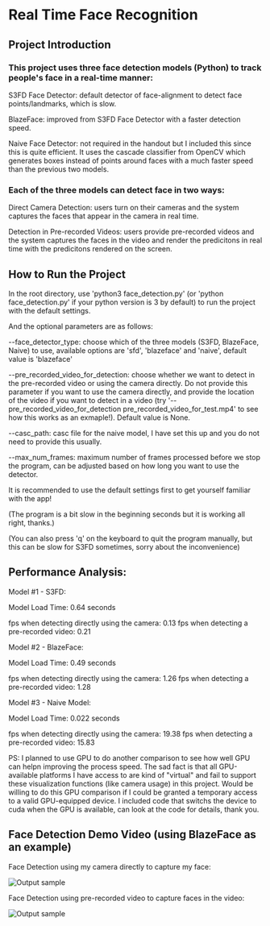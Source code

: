 # Real Time Face Recognition
 
## Project Introduction

### This project uses three face detection models (Python) to track people's face in a real-time manner:

S3FD Face Detector: default detector of face-alignment to detect face points/landmarks, which is slow.

BlazeFace: improved from S3FD Face Detector with a faster detection speed.

Naive Face Detector: not required in the handout but I included this since this is quite efficient. It uses the cascade classifier from OpenCV which generates boxes instead of points around faces with a much faster speed than the previous two models.

### Each of the three models can detect face in two ways:

Direct Camera Detection: users turn on their cameras and the system captures the faces that appear in the camera in real time.

Detection in Pre-recorded Videos: users provide pre-recorded videos and the system captures the faces in the video and render the predicitons in real time with the predicitons rendered on the screen.


## How to Run the Project

In the root directory, use 'python3 face_detection.py' (or 'python face_detection.py' if your python version is 3 by default) to run the project with the default settings.

And the optional parameters are as follows:

--face_detector_type: choose which of the three models (S3FD, BlazeFace, Naive) to use, available options are 'sfd', 'blazeface' and 'naive', default value is 'blazeface'

--pre_recorded_video_for_detection: choose whether we want to detect in the pre-recorded video or using the camera directly. Do not provide this parameter if you want to use the camera directly, and provide the location of the video if you want to detect in a video (try '--pre_recorded_video_for_detection pre_recorded_video_for_test.mp4' to see how this works as an exmaple!). Default value is None.

--casc_path: casc file for the naive model, I have set this up and you do not need to provide this usually.

--max_num_frames: maximum number of frames processed before we stop the program, can be adjusted based on how long you want to use the detector.

It is recommended to use the default settings first to get yourself familiar with the app!

(The program is a bit slow in the beginning seconds but it is working all right, thanks.)

(You can also press 'q' on the keyboard to quit the program manually, but this can be slow for S3FD sometimes, sorry about the inconvenience)


## Performance Analysis:

Model #1 - S3FD:

Model Load Time: 0.64 seconds

fps when detecting directly using the camera: 0.13
fps when detecting a pre-recorded video: 0.21

Model #2 - BlazeFace:

Model Load Time: 0.49 seconds

fps when detecting directly using the camera: 1.26
fps when detecting a pre-recorded video: 1.28

Model #3 - Naive Model:

Model Load Time: 0.022 seconds

fps when detecting directly using the camera: 19.38
fps when detecting a pre-recorded video: 15.83

PS: I planned to use GPU to do another comparison to see how well GPU can helpn improving the process speed. The sad fact is that all GPU-available platforms I have access to are kind of "virtual" and fail to support these visualization functions (like camera usage) in this project. Would be willing to do this GPU comparison if I could be granted a temporary access to a valid GPU-equipped device. I included code that switchs the device to cuda when the GPU is available, can look at the code for details, thank you.

## Face Detection Demo Video (using BlazeFace as an example)

Face Detection using my camera directly to capture my face:

![Output sample](https://github.com/minfanzhang/real-time-face-recognition/blob/main/face-recognition-demo-camera.gif)

Face Detection using pre-recorded video to capture faces in the video:

![Output sample](https://github.com/minfanzhang/real-time-face-recognition/blob/main/face-recognition-demo-prerecorded-video.gif)


